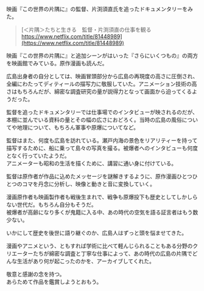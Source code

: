 映画『この世界の片隅に』の監督、片渕須直氏を追ったドキュメンタリーをみた。

> [＜片隅＞たちと生きる　監督・片渕須直の仕事を観る https://www.netflix.com/title/81448989](https://www.netflix.com/title/81448989)

映画『この世界の片隅に』と追加シーンがはいった『さらにいくつもの』の両方を映画館でみている。原作漫画も読んだ。

広島出身者の自分としては、映画冒頭部分から広島の再現度の高さに圧倒され、全編にわたってディティールの描写力に敬服していた。アニメーション技術の高さはもちろんだが、綿密な調査研究の量が説得力となって画面から迫ってくるようだった。

監督を追ったドキュメンタリーでは仕事場でのインタビューが映されるのだが、本棚に並んでいる資料の量とその幅の広さにおどろく。当時の広島の風俗についてや地理について、もちろん軍事や原爆についてなど。

監督はまた、何度も広島を訪れている。瀬戸内海の景色をリアリティーを持って描写するために、船に乗って島々の写真を撮る。被爆者へのインタビューも何度となく行っていたようだ。  
アニメーターも昭和の生活を描くために、講習に通い身に付けている。

監督は原作者が作品に込めたメッセージを謎解きするように、原作漫画ひとつひとつのコマを丹念に分析し、映像と動きと音に変換していく。

漫画原作者も映画製作者も戦後生まれで、戦争も原爆投下も歴史としてしかしらない世代だ。もちろん自分もそうだ。  
被爆者が高齢になり多くが鬼籍に入る中、あの時代の空気を語る証言者はもう数少ない。

いかにして歴史を後世に語り継ぐのか、広島人はずっと頭を悩ませてきた。

漫画やアニメという、ともすれば学術に比べて軽んじられることもある分野のクリエーターたちが綿密な調査と丁寧な仕事によって、あの時代の広島の片隅でどんな生活があり何が起こったのかを、アーカイブしてくれた。

敬意と感謝の念を持つ。  
あらためて作品を鑑賞しようとおもう。
